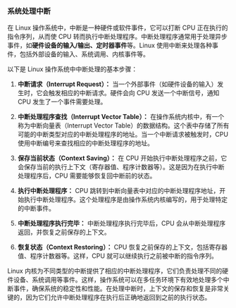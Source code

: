 ### 系统处理中断

在 Linux 操作系统中，中断是一种硬件或软件事件，它可以打断 CPU 正在执行的指令序列，从而使 CPU 转而执行中断处理程序。中断处理程序通常用于处理异步事件，如**硬件设备的输入/输出、定时器事件**等。Linux 使用中断来处理各种事件，包括外部设备的输入、系统调用、内核事件等。

以下是 Linux 操作系统中中断处理的基本步骤：

1. **中断请求（Interrupt Request）：**
   当一个外部事件（如硬件设备的输入）发生时，它会触发相应的中断请求。硬件会向 CPU 发送一个中断信号，通知 CPU 发生了一个事件需要处理。

2. **中断处理程序查找（Interrupt Vector Table）：**
   在操作系统内核中，有一个称为中断向量表（Interrupt Vector Table）的数据结构。这个表中存储了所有可能的中断类型对应的中断处理程序的地址。当一个中断请求被触发时，CPU 使用中断编号来查找相应的中断处理程序的地址。

3. **保存当前状态（Context Saving）：**
   在 CPU 开始执行中断处理程序之前，它会保存当前的执行上下文（寄存器值、程序计数器等）。这是因为在执行中断处理程序后，CPU 需要能够恢复回中断前的状态。

4. **执行中断处理程序：**
   CPU 跳转到中断向量表中对应的中断处理程序地址，开始执行中断处理程序。这个处理程序是由操作系统内核编写的，用于处理特定的中断事件。

5. **中断处理程序执行完毕：**
   中断处理程序执行完毕后，CPU 会从中断处理程序返回，并恢复之前保存的上下文。

6. **恢复状态（Context Restoring）：**
   CPU 恢复之前保存的上下文，包括寄存器值、程序计数器等。这样，CPU 就可以继续执行之前被中断的指令序列。

Linux 内核为不同类型的中断提供了相应的中断处理程序，它们负责处理不同的硬件设备、系统调用等事件。这样，操作系统可以在多任务环境下有效地处理多个中断事件，确保系统的稳定性和性能。在处理中断时，上下文的保存和恢复是非常关键的，因为它们允许中断处理程序在执行后正确地返回到之前的执行状态。